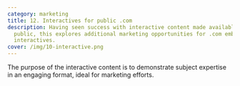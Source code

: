 ```yaml
---
category: marketing
title: 12. Interactives for public .com
description: Having seen success with interactive content made available to the
  public, this explores additional marketing opportunities for .com embedded
  interactives.
cover: /img/10-interactive.png
---
```

The purpose of the interactive content is to demonstrate subject expertise in an engaging format, ideal for marketing efforts.
